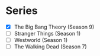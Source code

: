# Series

- [x] The Big Bang Theory (Season 9)
- [ ] Stranger Things (Season 1)
- [ ] Westworld (Season 1)
- [ ] The Walking Dead (Season 7)